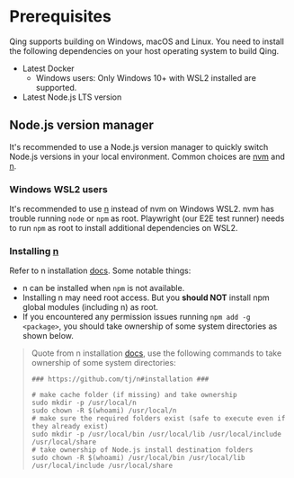 # Prerequisites

Qing supports building on Windows, macOS and Linux. You need to install the following dependencies on your host operating system to build Qing.

- Latest Docker
  - Windows users: Only Windows 10+ with WSL2 installed are supported.
- Latest Node.js LTS version

## Node.js version manager

It's recommended to use a Node.js version manager to quickly switch Node.js versions in your local environment. Common choices are [nvm](https://github.com/nvm-sh/nvm) and [n](https://github.com/tj/n).

### Windows WSL2 users

It's recommended to use [n](https://github.com/tj/n) instead of nvm on Windows WSL2. nvm has trouble running `node` or `npm` as root. Playwright (our E2E test runner) needs to run `npm` as root to install additional dependencies on WSL2.

### Installing [n](https://github.com/tj/n)

Refer to n installation [docs](https://github.com/tj/n#installation). Some notable things:

- n can be installed when `npm` is not available.
- Installing n may need root access. But you **should NOT** install npm global modules (including n) as root.
- If you encountered any permission issues running `npm add -g <package>`, you should take ownership of some system directories as shown below.

<blockquote>

Quote from n installation [docs](https://github.com/tj/n#installation), use the following commands to take ownership of some system directories:

```
### https://github.com/tj/n#installation ###

# make cache folder (if missing) and take ownership
sudo mkdir -p /usr/local/n
sudo chown -R $(whoami) /usr/local/n
# make sure the required folders exist (safe to execute even if they already exist)
sudo mkdir -p /usr/local/bin /usr/local/lib /usr/local/include /usr/local/share
# take ownership of Node.js install destination folders
sudo chown -R $(whoami) /usr/local/bin /usr/local/lib /usr/local/include /usr/local/share
```

</blockquote>
